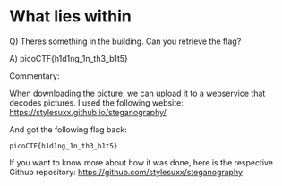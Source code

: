 # What lies within

Q) Theres something in the building. Can you retrieve the flag?

A) picoCTF{h1d1ng_1n_th3_b1t5}

Commentary:

When downloading the picture, we can upload it to a webservice that decodes pictures.
I used the following website:
https://stylesuxx.github.io/steganography/

And got the following flag back:

```
picoCTF{h1d1ng_1n_th3_b1t5}
```

If you want to know more about how it was done, here is the respective Github repository:
https://github.com/stylesuxx/steganography
